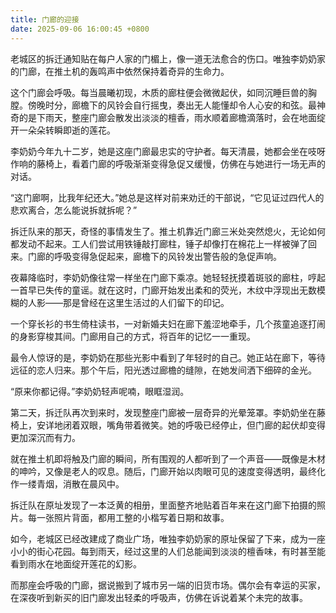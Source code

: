 ```yaml
---
title: 门廊的迎接
date: 2025-09-06 16:00:45 +0800
---
```


老城区的拆迁通知贴在每户人家的门楣上，像一道无法愈合的伤口。唯独李奶奶家的门廊，在推土机的轰鸣声中依然保持着奇异的生命力。

这个门廊会呼吸。每当晨曦初现，木质的廊柱便会微微起伏，如同沉睡巨兽的胸膛。傍晚时分，廊檐下的风铃会自行摇曳，奏出无人能懂却令人心安的和弦。最神奇的是下雨天，整座门廊会散发出淡淡的檀香，雨水顺着廊檐滴落时，会在地面绽开一朵朵转瞬即逝的莲花。

李奶奶今年九十二岁，她是这座门廊最忠实的守护者。每天清晨，她都会坐在吱呀作响的藤椅上，看着门廊的呼吸渐渐变得急促又缓慢，仿佛在与她进行一场无声的对话。

“这门廊啊，比我年纪还大。”她总是这样对前来劝迁的干部说，“它见证过四代人的悲欢离合，怎么能说拆就拆呢？”

拆迁队来的那天，奇怪的事情发生了。推土机靠近门廊三米处突然熄火，无论如何都发动不起来。工人们尝试用铁锤敲打廊柱，锤子却像打在棉花上一样被弹了回来。门廊的呼吸变得急促起来，廊檐下的风铃发出警告般的急促声响。

夜幕降临时，李奶奶像往常一样坐在门廊下乘凉。她轻轻抚摸着斑驳的廊柱，哼起一首早已失传的童谣。就在这时，门廊开始发出柔和的荧光，木纹中浮现出无数模糊的人影——那是曾经在这里生活过的人们留下的印记。

一个穿长衫的书生倚柱读书，一对新婚夫妇在廊下羞涩地牵手，几个孩童追逐打闹的身影穿梭其间。门廊用自己的方式，将百年的记忆一一重现。

最令人惊讶的是，李奶奶在那些光影中看到了年轻时的自己。她正站在廊下，等待远征的恋人归来。那个午后，阳光透过廊檐的缝隙，在她发间洒下细碎的金光。

“原来你都记得。”李奶奶轻声呢喃，眼眶湿润。

第二天，拆迁队再次到来时，发现整座门廊被一层奇异的光晕笼罩。李奶奶坐在藤椅上，安详地闭着双眼，嘴角带着微笑。她的呼吸已经停止，但门廊的起伏却变得更加深沉而有力。

就在推土机即将触及门廊的瞬间，所有围观的人都听到了一个声音——既像是木材的呻吟，又像是老人的叹息。随后，门廊开始以肉眼可见的速度变得透明，最终化作一缕青烟，消散在晨风中。

拆迁队在原址发现了一本泛黄的相册，里面整齐地贴着百年来在这门廊下拍摄的照片。每一张照片背面，都用工整的小楷写着日期和故事。

如今，老城区已经改建成了商业广场，唯独李奶奶家的原址保留了下来，成为一座小小的街心花园。每到雨天，经过这里的人们总能闻到淡淡的檀香味，有时甚至能看到雨水在地面绽开莲花的幻影。

而那座会呼吸的门廊，据说搬到了城市另一端的旧货市场。偶尔会有幸运的买家，在深夜听到新买的旧门廊发出轻柔的呼吸声，仿佛在诉说着某个未完的故事。
